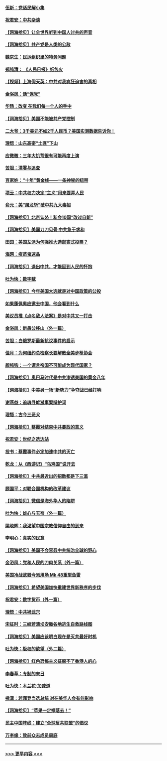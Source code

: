 #### [伍新：党话民解小集](../pages/nsc993/n12366907.md?t=08301651) 
#### [祝君安：中共杂谈](../pages/nsc993/n12366076.md?t=08301651) 
#### [【网海拾贝】让全世界听到中国人讨共的声音](../pages/nsc993/n12365569.md?t=08301651) 
#### [【网海拾贝】共产党是人类的公敌](../pages/nsc993/n12363182.md?t=08301651) 
#### [魏京生：民运组织里的特务问题](../pages/nsc993/n12363010.md?t=08301651) 
#### [郑纯清： 《人民日报》纸包火](../pages/nsc993/n12362706.md?t=08301651) 
#### [【视频】上海倪天英：中共对我疯狂迫害的真相](../pages/nsc993/n12356341.md?t=08301651) 
#### [金浴凤：话“保党”](../pages/nsc993/n12361867.md?t=08301651) 
#### [华旸：改变 在我们每一个人的手中](../pages/nsc993/n12361774.md?t=08301651) 
#### [【网海拾贝】美国不能被共产党控制](../pages/nsc993/n12360271.md?t=08301651) 
#### [二大爷：3千美元不如2千人民币？美国实测数据告诉你！](../pages/nsc993/n12358563.md?t=08301651) 
#### [理悟：山东高密“土匪”下山](../pages/nsc993/n12358535.md?t=08301651) 
#### [应微微：三年大饥荒很有可能再度上演](../pages/nsc993/n12358523.md?t=08301651) 
#### [苦胆：清零与追查](../pages/nsc993/n12358501.md?t=08301651) 
#### [百家姓：“十年”黄金线——一条神秘的纽带](../pages/nsc993/n12358319.md?t=08301651) 
#### [项云：中共权力决定“主义”用来耍弄人民](../pages/nsc993/n12358172.md?t=08301651) 
#### [俞元：美“屠龙斩”破中共九大毒招](../pages/nsc993/n12357822.md?t=08301651) 
#### [【网海拾贝】北京认怂！私会10国“改过自新”](../pages/nsc993/n12357784.md?t=08301651) 
#### [【网海拾贝】美国刀刀见骨 中共急于求和](../pages/nsc993/n12355511.md?t=08301651) 
#### [田园：美国左派为何强推大选邮寄式投票？](../pages/nsc993/n12352963.md?t=08301651) 
#### [海网：疫苗鬼速品](../pages/nsc993/n12354438.md?t=08301651) 
#### [【网海拾贝】退出中共，才能回到人民的怀抱](../pages/nsc993/n12352634.md?t=08301651) 
#### [吐为快：数字赋](../pages/nsc993/n12352317.md?t=08301651) 
#### [【网海拾贝】今年美国大选就是对中国政策的公投](../pages/nsc993/n12350973.md?t=08301651) 
#### [如果蓬佩奥应邀去中国，他会看到什么](../pages/nsc993/n12350945.md?t=08301651) 
#### [美议员推《点名敌人法案》是对中共又一打击](../pages/nsc993/n12350765.md?t=08301651) 
#### [金浴凤：新愚公移山（外一篇）](../pages/nsc993/n12350253.md?t=08301651) 
#### [苦胆：白俄罗斯最新抗议事件的启示](../pages/nsc993/n12349989.md?t=08301651) 
#### [佳月：为何纽约总检察长要解散全美步枪协会](../pages/nsc993/n12349939.md?t=08301651) 
#### [颜纯钩：一个谎言帝国不可能成为现代国家？](../pages/nsc993/n12349898.md?t=08301651) 
#### [【网海拾贝】奥巴马时代是中共渗透美国的黄金八年](../pages/nsc993/n12349284.md?t=08301651) 
#### [【网海拾贝】中美另一场“新势力”争夺战已经打响](../pages/nsc993/n12346998.md?t=08301651) 
#### [谢燕益：追魂寻衅滋事案辩护词](../pages/nsc993/n12346892.md?t=08301651) 
#### [理悟：古今三恶犬](../pages/nsc993/n12345190.md?t=08301651) 
#### [【网海拾贝】蔡霞对结束中共暴政的意义](../pages/nsc993/n12344263.md?t=08301651) 
#### [祝君安：世纪之选边站](../pages/nsc993/n12342382.md?t=08301651) 
#### [投书：蔡霞事件必定加速中共的灭亡](../pages/nsc993/n12341881.md?t=08301651) 
#### [乾龙：从《西游记》“乌鸡国”说开去](../pages/nsc993/n12341690.md?t=08301651) 
#### [【网海拾贝】中共最近出的招数都是下三滥](../pages/nsc993/n12341593.md?t=08301651) 
#### [顾国平：对联合国机构的改革建议](../pages/nsc993/n12339928.md?t=08301651) 
#### [【网海拾贝】微信是海外华人的陷阱](../pages/nsc993/n12338868.md?t=08301651) 
#### [吐为快：雄心与无奈（外一篇）](../pages/nsc993/n12338132.md?t=08301651) 
#### [梁晓辉：我渴望中国宗教信仰自由的到来](../pages/nsc993/n12336657.md?t=08301651) 
#### [李明心：真实的民意](../pages/nsc993/n12336089.md?t=08301651) 
#### [【网海拾贝】美国不会容忍中共统治全球的野心](../pages/nsc993/n12336063.md?t=08301651) 
#### [金浴凤：党和人民的刀肉关系（外一篇）](../pages/nsc993/n12335834.md?t=08301651) 
#### [美国冷战武器今派用场 Mk 48重型鱼雷](../pages/nsc993/n12335354.md?t=08301651) 
#### [【网海拾贝】希望美国加快重建世界新秩序的步伐](../pages/nsc993/n12334224.md?t=08301651) 
#### [祝君安：数字货币（外一篇）](../pages/nsc993/n12334186.md?t=08301651) 
#### [理悟：中共祸武穴](../pages/nsc993/n12333962.md?t=08301651) 
#### [宋征时：三峡若溃坝安徽各地逃生自救路线图](../pages/nsc993/n12332450.md?t=08301651) 
#### [【网海拾贝】美国应该明白现在是灭共最好时机](../pages/nsc993/n12332313.md?t=08301651) 
#### [吐为快：极权的欲望（外二篇）](../pages/nsc993/n12332089.md?t=08301651) 
#### [【网海拾贝】红色恐怖主义征服不了香港人的心](../pages/nsc993/n12329296.md?t=08301651) 
#### [李春草：专制的末日](../pages/nsc993/n12329079.md?t=08301651) 
#### [吐为快：木兰花‧加速道](../pages/nsc993/n12327366.md?t=08301651) 
#### [拂潇：若拜登当选总统 对在美华人会有何影响](../pages/nsc993/n12295996.md?t=08301651) 
#### [【网海拾贝】“苹果一定撑落去！”](../pages/nsc993/n12326784.md?t=08301651) 
#### [民主中国阵线：建立“全球反共联盟”的倡议](../pages/nsc993/n12324177.md?t=08301651) 
#### [万李缘：致前众志成员周庭](../pages/nsc993/n12324635.md?t=08301651) 

----
#### [ >>> 更早内容 <<< ](../indexes/nsc993-earlier.md)
